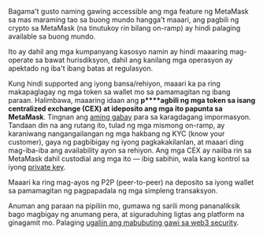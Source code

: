 Bagama't gusto naming gawing accessible ang mga feature ng MetaMask sa mas maraming tao sa buong mundo hangga't maaari, ang pagbili ng crypto sa MetaMask (na tinutukoy rin bilang on-ramp) ay hindi palaging available sa buong mundo.


Ito ay dahil ang mga kumpanyang kasosyo namin ay hindi maaaring mag-operate sa bawat hurisdiksyon, dahil ang kanilang mga operasyon ay apektado ng iba't ibang batas at regulasyon. 


Kung hindi supported ang iyong bansa/rehiyon, maaari ka pa ring makapaglagay ng mga token sa wallet mo sa pamamagitan ng ibang paraan. Halimbawa, maaaring idaan ang **p****agbili ng mga token sa isang centralized exchange (CEX) at ideposito ang mga ito papunta sa MetaMask**. Tingnan ang [aming gabay](https://support.metamask.io/hc/en-us/articles/360028141672) para sa karagdagang impormasyon. Tandaan din na ang rutang ito, tulad ng mga mismong on-ramp, ay karaniwang nangangailangan ng mga hakbang ng KYC (know your customer), gaya ng pagbibigay ng iyong pagkakakilanlan, at maaari ding mag-iba-iba ang availability ayon sa rehiyon. Ang mga CEX ay naiiba rin sa MetaMask dahil custodial ang mga ito — ibig sabihin, wala kang kontrol sa iyong [private key](https://support.metamask.io/hc/en-us/articles/4404722782107).


Maaari ka ring mag-ayos ng P2P (peer-to-peer) na deposito sa iyong wallet sa pamamagitan ng pagpapadala ng mga simpleng transaksyon.


Anuman ang paraan na pipiliin mo, gumawa ng sarili mong pananaliksik bago magbigay ng anumang pera, at siguraduhing ligtas ang platform na ginagamit mo. Palaging [ugaliin ang mabubuting gawi sa web3 security](https://support.metamask.io/hc/en-us/articles/360060826432).


